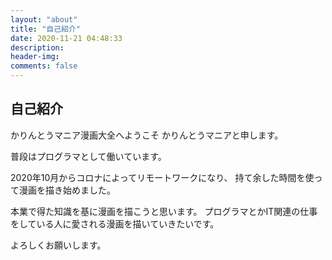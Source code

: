 ```yaml
---
layout: "about"
title: "自己紹介"
date: 2020-11-21 04:48:33
description: 
header-img: 
comments: false
---
```


## 自己紹介
かりんとうマニア漫画大全へようこそ
かりんとうマニアと申します。 

普段はプログラマとして働いています。

2020年10月からコロナによってリモートワークになり、
持て余した時間を使って漫画を描き始めました。

本業で得た知識を基に漫画を描こうと思います。
プログラマとかIT関連の仕事をしている人に愛される漫画を描いていきたいです。

よろしくお願いします。

